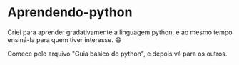 # Aprendendo-python
Criei para aprender gradativamente a linguagem python, e ao mesmo tempo ensiná-la para quem tiver interesse. 😄

Comece pelo arquivo "Guia basico do python", e depois vá para os outros.
